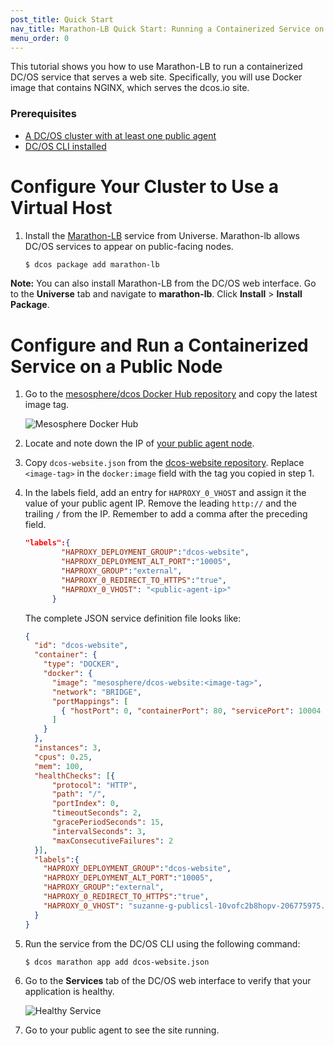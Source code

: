 ```yaml
---
post_title: Quick Start 
nav_title: Marathon-LB Quick Start: Running a Containerized Service on a Public Node 
menu_order: 0 
---
```


This tutorial shows you how to use Marathon-LB to run a containerized DC/OS service that serves a web site. Specifically, you will use Docker image that contains NGINX, which serves the dcos.io site.

### Prerequisites
- [A DC/OS cluster with at least one public agent](/docs/1.8/administration/installing/)
- [DC/OS CLI installed](/docs/1.8/usage/cli/install/)

# Configure Your Cluster to Use a Virtual Host

1. Install the [Marathon-LB](/docs/1.8/usage/service-discovery/marathon-lb/) service from Universe. Marathon-lb allows DC/OS services to appear on public-facing nodes.

    ```bash
    $ dcos package add marathon-lb
    ```

**Note:** You can also install Marathon-LB from the DC/OS web interface. Go to the **Universe** tab and navigate to **marathon-lb**. Click **Install** > **Install Package**.

# Configure and Run a Containerized Service on a Public Node

1. Go to the [mesosphere/dcos Docker Hub repository](https://hub.docker.com/r/mesosphere/dcos-website/tags/) and copy the latest image tag.

    ![Mesosphere Docker Hub](/docs/1.8/usage/tutorials/img/dockerhub.png)

1. Locate and note down the IP of [your public agent node](/docs/1.8/administration/locate-public-agent/).
1. Copy `dcos-website.json` from the [dcos-website repository](https://github.com/dcos/dcos-website/blob/develop/dcos-website.json). Replace `<image-tag>` in the `docker:image` field with the tag you copied in step 1.
1. In the labels field, add an entry for `HAPROXY_0_VHOST` and assign it the value of your public agent IP. Remove the leading `http://` and the trailing `/` from the IP. Remember to add a comma after the preceding field.

    ```json
    "labels":{
            "HAPROXY_DEPLOYMENT_GROUP":"dcos-website",
            "HAPROXY_DEPLOYMENT_ALT_PORT":"10005",
            "HAPROXY_GROUP":"external",
            "HAPROXY_0_REDIRECT_TO_HTTPS":"true",
            "HAPROXY_0_VHOST": "<public-agent-ip>"
          }
    ```

    The complete JSON service definition file looks like:

    ```json
    {
      "id": "dcos-website",
      "container": {
        "type": "DOCKER",
        "docker": {
          "image": "mesosphere/dcos-website:<image-tag>",
          "network": "BRIDGE",
          "portMappings": [
            { "hostPort": 0, "containerPort": 80, "servicePort": 10004 }
          ]
        }
      },
      "instances": 3,
      "cpus": 0.25,
      "mem": 100,
      "healthChecks": [{
          "protocol": "HTTP",
          "path": "/",
          "portIndex": 0,
          "timeoutSeconds": 2,
          "gracePeriodSeconds": 15,
          "intervalSeconds": 3,
          "maxConsecutiveFailures": 2
      }],
      "labels":{
        "HAPROXY_DEPLOYMENT_GROUP":"dcos-website",
        "HAPROXY_DEPLOYMENT_ALT_PORT":"10005",
        "HAPROXY_GROUP":"external",
        "HAPROXY_0_REDIRECT_TO_HTTPS":"true",
        "HAPROXY_0_VHOST": "suzanne-g-publicsl-10vofc2b8hopv-206775975.us-west-2.elb.amazonaws.com"
      }
    }
    ```

1. Run the service from the DC/OS CLI using the following command:
    ```
    $ dcos marathon app add dcos-website.json
    ```

1. Go to the **Services** tab of the DC/OS web interface to verify that your application is healthy.

    ![Healthy Service](/docs/1.8/usage/tutorials/img/healthy-dcos-website.png)

1. Go to your public agent to see the site running.
